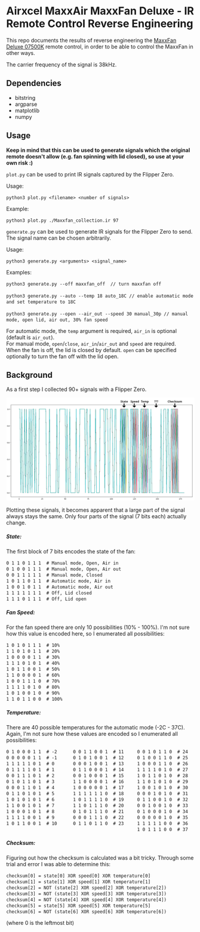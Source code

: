 # Airxcel MaxxAir MaxxFan Deluxe - IR Remote Control Reverse Engineering

This repo documents the results of reverse engineering the [MaxxFan Deluxe 07500K](https://www.maxxair.com/products/fans/maxxfan-deluxe-00-07500K/) remote control, in order to be able to control the MaxxFan in other ways.

The carrier frequency of the signal is 38kHz.

## Dependencies
* bitstring
* argparse
* matplotlib
* numpy

## Usage

**Keep in mind that this can be used to generate signals which the original remote doesn't allow (e.g. fan spinning with lid closed), so use at your own risk :)**

`plot.py` can be used to print IR signals captured by the Flipper Zero.

Usage:

    python3 plot.py <filename> <number of signals>

Example:

    python3 plot.py ./Maxxfan_collection.ir 97


`generate.py` can be used to generate IR signals for the Flipper Zero to send. The signal name can be chosen arbitrarily.

Usage:

    python3 generate.py <arguments> <signal_name>

Examples:

    python3 generate.py --off maxxfan_off  // turn maxxfan off

    python3 generate.py --auto --temp 18 auto_18C // enable automatic mode and set temperature to 18C

    python3 generate.py --open --air_out --speed 30 manual_30p // manual mode, open lid, air out, 30% fan speed
    
For automatic mode, the `temp` argument is required, `air_in` is optional (default is `air_out`).  
For manual mode, `open`/`close`, `air_in`/`air_out` and `speed` are required.  
When the fan is off, the lid is closed by default. `open` can be specified optionally to turn the fan off with the lid open.


## Background

As a first step I collected 90+ signals with a Flipper Zero.

<img src=img/signals.png width=800>

Plotting these signals, it becomes apparent that a large part of the signal always stays the same.
Only four parts of the signal (7 bits each) actually change.


##### State:
The first block of 7 bits encodes the state of the fan:

    0 1 1 0 1 1 1  # Manual mode, Open, Air in
    0 1 0 0 1 1 1  # Manual mode, Open, Air out
    0 0 1 1 1 1 1  # Manual mode, Closed
    1 0 1 1 0 1 1  # Automatic mode, Air in
    1 0 0 1 0 1 1  # Automatic mode, Air out
    1 1 1 1 1 1 1  # Off, Lid closed
    1 1 1 0 1 1 1  # Off, Lid open


##### Fan Speed:
For the fan speed there are only 10 possibilities (10% - 100%).
I'm not sure how this value is encoded here, so I enumerated all possibilities:

    1 0 1 0 1 1 1  # 10%
    1 1 0 1 0 1 1  # 20%
    1 0 0 0 0 1 1  # 30%
    1 1 1 0 1 0 1  # 40%
    1 0 1 1 0 0 1  # 50%
    1 1 0 0 0 0 1  # 60%
    1 0 0 1 1 1 0  # 70%
    1 1 1 1 0 1 0  # 80%
    1 0 1 0 0 1 0  # 90%
    1 1 0 1 1 0 0  # 100%


##### Temperature:
There are 40 possible temperatures for the automatic mode (-2C - 37C).  
Again, I'm not sure how these values are encoded so I enumerated all possibilities:

    0 1 0 0 0 1 1  # -2      0 0 1 1 0 0 1  # 11     0 0 1 0 1 1 0  # 24
    0 0 0 0 0 1 1  # -1      0 1 0 1 0 0 1  # 12     0 1 0 0 1 1 0  # 25
    1 1 1 1 1 0 1  # 0       0 0 0 1 0 0 1  # 13     1 0 0 0 1 1 0  # 26
    0 1 1 1 1 0 1  # 1       0 1 1 0 0 0 1  # 14     1 1 1 1 0 1 0  # 27
    0 0 1 1 1 0 1  # 2       0 0 1 0 0 0 1  # 15     1 0 1 1 0 1 0  # 28
    0 1 0 1 1 0 1  # 3       1 1 0 0 0 0 1  # 16     1 1 0 1 0 1 0  # 29
    0 0 0 1 1 0 1  # 4       1 0 0 0 0 0 1  # 17     1 0 0 1 0 1 0  # 30
    0 1 1 0 1 0 1  # 5       1 1 1 1 1 1 0  # 18     0 0 0 1 0 1 0  # 31
    1 0 1 0 1 0 1  # 6       1 0 1 1 1 1 0  # 19     0 1 1 0 0 1 0  # 32
    1 1 0 0 1 0 1  # 7       1 1 0 1 1 1 0  # 20     0 0 1 0 0 1 0  # 33
    1 0 0 0 1 0 1  # 8       0 1 0 1 1 1 0  # 21     0 1 0 0 0 1 0  # 34
    1 1 1 1 0 0 1  # 9       0 0 0 1 1 1 0  # 22     0 0 0 0 0 1 0  # 35
    1 0 1 1 0 0 1  # 10      0 1 1 0 1 1 0  # 23     1 1 1 1 1 0 0  # 36
                                                     1 0 1 1 1 0 0  # 37


##### Checksum:
Figuring out how the checksum is calculated was a bit tricky.
Through some trial and error I was able to determine this:

    checksum[0] = state[0] XOR speed[0] XOR temperature[0]
    checksum[1] = state[1] XOR speed[1] XOR temperature[1]
    checksum[2] = NOT (state[2] XOR speed[2] XOR temperature[2])
    checksum[3] = NOT (state[3] XOR speed[3] XOR temperature[3])
    checksum[4] = NOT (state[4] XOR speed[4] XOR temperature[4])
    checksum[5] = state[5] XOR speed[5] XOR temperature[5]
    checksum[6] = NOT (state[6] XOR speed[6] XOR temperature[6])

(where 0 is the leftmost bit)
